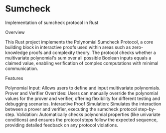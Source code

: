# Sumcheck
Implementation of sumcheck protocol in Rust

Overview

This Rust project implements the Polynomial Sumcheck Protocol, a core building block in interactive proofs used within areas such as zero-knowledge proofs and complexity theory. The protocol checks whether a multivariate polynomial's sum over all possible Boolean inputs equals a claimed value, enabling verification of complex computations with minimal communication.

Features

Polynomial Input: Allows users to define and input multivariate polynomials.
Prover and Verifier Overrides: Users can manually override the polynomial values for the prover and verifier, offering flexibility for different testing and debugging scenarios.
Interactive Proof Simulation: Simulates the interaction between a prover and verifier, executing the sumcheck protocol step-by-step.
Validation: Automatically checks polynomial properties (like univariate conditions) and ensures the protocol steps follow the expected sequence, providing detailed feedback on any protocol violations.